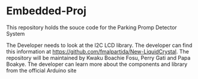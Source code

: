 # Embedded-Proj
This repository holds the souce code for the Parking Promp Detector System

The Developer needs to look at the I2C LCD library. The developer can find this information at  https://github.com/fmalpartida/New-LiquidCrystal.
The repository will be maintained by Kwaku Boachie Fosu, Perry Gati and Papa Boakye. The developer can learn more about the components and library from the official Arduino site
